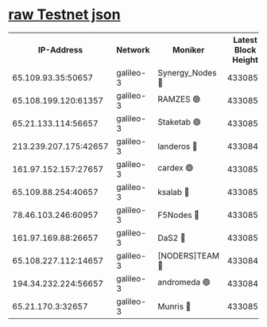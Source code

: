 [raw Testnet json](https://rpc-check.androt.stavr.tech/androt/rpcandrot_result.json)
=

<table><tr><th>IP-Address</th><th>Network</th><th>Moniker</th><th>Latest Block Height</th><th>Earliest Block Height</th><th>Catching Up</th><th>Tx Index</th><th>Voting Power</th><th>Scan Time</th></tr><tr><td>65.109.93.35:50657</td><td>galileo-3</td><td>Synergy_Nodes 🔴</td><td>4330853</td><td>0</td><td>False</td><td>on</td><td>960604</td><td>2023-12-22T09:10:37.930104686UTC</td></tr><tr><td>65.108.199.120:61357</td><td>galileo-3</td><td>RAMZES 🟢</td><td>4330850</td><td>1</td><td>False</td><td>on</td><td>0</td><td>2023-12-22T09:10:24.711149717UTC</td></tr><tr><td>65.21.133.114:56657</td><td>galileo-3</td><td>Staketab 🟢</td><td>4330853</td><td>90001</td><td>False</td><td>on</td><td>0</td><td>2023-12-22T09:10:38.812640363UTC</td></tr><tr><td>213.239.207.175:42657</td><td>galileo-3</td><td>landeros 🔴</td><td>4330848</td><td>2642001</td><td>False</td><td>on</td><td>72</td><td>2023-12-22T09:10:12.155934227UTC</td></tr><tr><td>161.97.152.157:27657</td><td>galileo-3</td><td>cardex 🟢</td><td>4330853</td><td>2945323</td><td>False</td><td>on</td><td>0</td><td>2023-12-22T09:10:38.253679604UTC</td></tr><tr><td>65.109.88.254:40657</td><td>galileo-3</td><td>ksalab 🔴</td><td>4330850</td><td>3000356</td><td>False</td><td>on</td><td>31614</td><td>2023-12-22T09:10:20.267025980UTC</td></tr><tr><td>78.46.103.246:60957</td><td>galileo-3</td><td>F5Nodes 🔴</td><td>4330853</td><td>3057001</td><td>False</td><td>off</td><td>24</td><td>2023-12-22T09:10:38.504015011UTC</td></tr><tr><td>161.97.169.88:26657</td><td>galileo-3</td><td>DaS2 🔴</td><td>4330850</td><td>3123001</td><td>False</td><td>on</td><td>62</td><td>2023-12-22T09:10:19.924752218UTC</td></tr><tr><td>65.108.227.112:14657</td><td>galileo-3</td><td>[NODERS]TEAM 🔴</td><td>4330848</td><td>3176323</td><td>False</td><td>on</td><td>959621</td><td>2023-12-22T09:10:12.461749862UTC</td></tr><tr><td>194.34.232.224:56657</td><td>galileo-3</td><td>andromeda 🟢</td><td>4330849</td><td>4230849</td><td>False</td><td>off</td><td>0</td><td>2023-12-22T09:10:19.522326679UTC</td></tr><tr><td>65.21.170.3:32657</td><td>galileo-3</td><td>Munris 🔴</td><td>4330851</td><td>4230851</td><td>False</td><td>off</td><td>414</td><td>2023-12-22T09:10:29.380890722UTC</td></tr></table>
